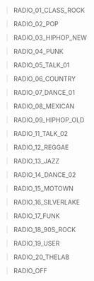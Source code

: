 > RADIO_01_CLASS_ROCK

> RADIO_02_POP

> RADIO_03_HIPHOP_NEW

> RADIO_04_PUNK

> RADIO_05_TALK_01

> RADIO_06_COUNTRY

> RADIO_07_DANCE_01

> RADIO_08_MEXICAN

> RADIO_09_HIPHOP_OLD

> RADIO_11_TALK_02

> RADIO_12_REGGAE

> RADIO_13_JAZZ

> RADIO_14_DANCE_02

> RADIO_15_MOTOWN

> RADIO_16_SILVERLAKE

> RADIO_17_FUNK

> RADIO_18_90S_ROCK

> RADIO_19_USER

> RADIO_20_THELAB

> RADIO_OFF